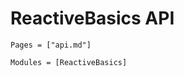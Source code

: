 
# ReactiveBasics API


```@index
Pages = ["api.md"]
```


```@autodocs
Modules = [ReactiveBasics]
```